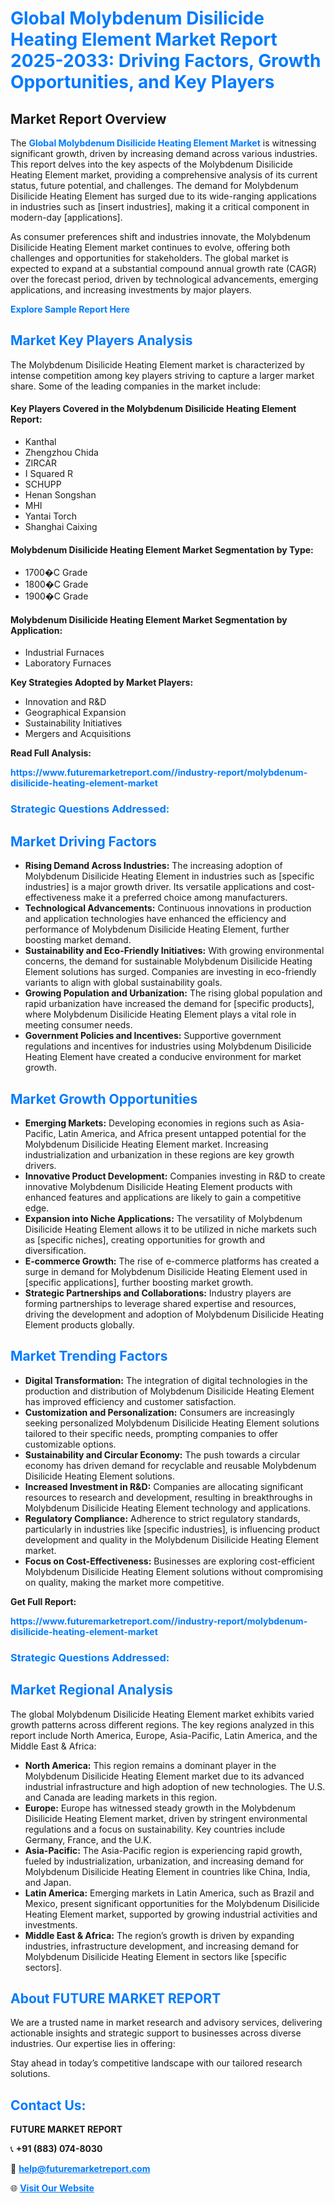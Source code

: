 <h1 style="color: #007BFF;">Global Molybdenum Disilicide Heating Element Market Report 2025-2033: Driving Factors, Growth Opportunities, and Key Players</h1>

<section id="overview">
<h2>Market Report Overview</h2>
<p>The <a href="https://www.futuremarketreport.com//industry-report/molybdenum-disilicide-heating-element-market" style="color: #007BFF; text-decoration: none;"><strong>Global Molybdenum Disilicide Heating Element Market</strong></a> is witnessing significant growth, driven by increasing demand across various industries. This report delves into the key aspects of the Molybdenum Disilicide Heating Element market, providing a comprehensive analysis of its current status, future potential, and challenges. The demand for Molybdenum Disilicide Heating Element has surged due to its wide-ranging applications in industries such as [insert industries], making it a critical component in modern-day [applications].</p>
<p>As consumer preferences shift and industries innovate, the Molybdenum Disilicide Heating Element market continues to evolve, offering both challenges and opportunities for stakeholders. The global market is expected to expand at a substantial compound annual growth rate (CAGR) over the forecast period, driven by technological advancements, emerging applications, and increasing investments by major players.</p>
</section>

<section id="overview">
<p><a href="https://www.futuremarketreport.com//request-sample/reportId=76926" style="color: #007BFF; text-decoration: none;"><strong>Explore Sample Report Here</strong></a></p>
</section>

<section id="key-players">
<h2 style="color: #007BFF;">Market Key Players Analysis</h2>
<p>The Molybdenum Disilicide Heating Element market is characterized by intense competition among key players striving to capture a larger market share. Some of the leading companies in the market include:</p>
<h4>Key Players Covered in the Molybdenum Disilicide Heating Element Report:</h4>
<ul><li>Kanthal</li><li>Zhengzhou Chida</li><li>ZIRCAR</li><li>I Squared R</li><li>SCHUPP</li><li>Henan Songshan</li><li>MHI</li><li>Yantai Torch</li><li>Shanghai Caixing</li></ul>
<h4>Molybdenum Disilicide Heating Element Market Segmentation by Type:</h4>
<ul><li>1700�C Grade</li><li>1800�C Grade</li><li>1900�C Grade</li></ul>

<h4>Molybdenum Disilicide Heating Element Market Segmentation by Application:</h4>
<ul><li>Industrial Furnaces</li><li>Laboratory Furnaces</li></ul>
<p><strong>Key Strategies Adopted by Market Players:</strong></p>
<ul>
<li>Innovation and R&D</li>
<li>Geographical Expansion</li>
<li>Sustainability Initiatives</li>
<li>Mergers and Acquisitions</li>
</ul>
</section>

<section>
<p><strong>Read Full Analysis: </strong></p><a href="https://www.futuremarketreport.com//industry-report/molybdenum-disilicide-heating-element-market" style="color: #007BFF; text-decoration: none;"><strong>https://www.futuremarketreport.com//industry-report/molybdenum-disilicide-heating-element-market</strong></a>
<h3 style="color: #007BFF;">Strategic Questions Addressed:</h3>
</section>

<section id="driving-factors">
<h2 style="color: #007BFF;">Market Driving Factors</h2>
<ul>
<li><strong>Rising Demand Across Industries:</strong> The increasing adoption of Molybdenum Disilicide Heating Element in industries such as [specific industries] is a major growth driver. Its versatile applications and cost-effectiveness make it a preferred choice among manufacturers.</li>
<li><strong>Technological Advancements:</strong> Continuous innovations in production and application technologies have enhanced the efficiency and performance of Molybdenum Disilicide Heating Element, further boosting market demand.</li>
<li><strong>Sustainability and Eco-Friendly Initiatives:</strong> With growing environmental concerns, the demand for sustainable Molybdenum Disilicide Heating Element solutions has surged. Companies are investing in eco-friendly variants to align with global sustainability goals.</li>
<li><strong>Growing Population and Urbanization:</strong> The rising global population and rapid urbanization have increased the demand for [specific products], where Molybdenum Disilicide Heating Element plays a vital role in meeting consumer needs.</li>
<li><strong>Government Policies and Incentives:</strong> Supportive government regulations and incentives for industries using Molybdenum Disilicide Heating Element have created a conducive environment for market growth.</li>
</ul>
</section>

<section id="growth-opportunities">
<h2 style="color: #007BFF;">Market Growth Opportunities</h2>
<ul>
<li><strong>Emerging Markets:</strong> Developing economies in regions such as Asia-Pacific, Latin America, and Africa present untapped potential for the Molybdenum Disilicide Heating Element market. Increasing industrialization and urbanization in these regions are key growth drivers.</li>
<li><strong>Innovative Product Development:</strong> Companies investing in R&D to create innovative Molybdenum Disilicide Heating Element products with enhanced features and applications are likely to gain a competitive edge.</li>
<li><strong>Expansion into Niche Applications:</strong> The versatility of Molybdenum Disilicide Heating Element allows it to be utilized in niche markets such as [specific niches], creating opportunities for growth and diversification.</li>
<li><strong>E-commerce Growth:</strong> The rise of e-commerce platforms has created a surge in demand for Molybdenum Disilicide Heating Element used in [specific applications], further boosting market growth.</li>
<li><strong>Strategic Partnerships and Collaborations:</strong> Industry players are forming partnerships to leverage shared expertise and resources, driving the development and adoption of Molybdenum Disilicide Heating Element products globally.</li>
</ul>
</section>

<section id="trending-factors">
<h2 style="color: #007BFF;">Market Trending Factors</h2>
<ul>
<li><strong>Digital Transformation:</strong> The integration of digital technologies in the production and distribution of Molybdenum Disilicide Heating Element has improved efficiency and customer satisfaction.</li>
<li><strong>Customization and Personalization:</strong> Consumers are increasingly seeking personalized Molybdenum Disilicide Heating Element solutions tailored to their specific needs, prompting companies to offer customizable options.</li>
<li><strong>Sustainability and Circular Economy:</strong> The push towards a circular economy has driven demand for recyclable and reusable Molybdenum Disilicide Heating Element solutions.</li>
<li><strong>Increased Investment in R&D:</strong> Companies are allocating significant resources to research and development, resulting in breakthroughs in Molybdenum Disilicide Heating Element technology and applications.</li>
<li><strong>Regulatory Compliance:</strong> Adherence to strict regulatory standards, particularly in industries like [specific industries], is influencing product development and quality in the Molybdenum Disilicide Heating Element market.</li>
<li><strong>Focus on Cost-Effectiveness:</strong> Businesses are exploring cost-efficient Molybdenum Disilicide Heating Element solutions without compromising on quality, making the market more competitive.</li>
</ul>
</section>

<section>
<p><strong>Get Full Report: </strong></p><a href="https://www.futuremarketreport.com//industry-report/molybdenum-disilicide-heating-element-market" style="color: #007BFF; text-decoration: none;"><strong>https://www.futuremarketreport.com//industry-report/molybdenum-disilicide-heating-element-market</strong></a>
<h3 style="color: #007BFF;">Strategic Questions Addressed:</h3>
</section>


<section id="regional-analysis">
<h2 style="color: #007BFF;">Market Regional Analysis</h2>
<p>The global Molybdenum Disilicide Heating Element market exhibits varied growth patterns across different regions. The key regions analyzed in this report include North America, Europe, Asia-Pacific, Latin America, and the Middle East & Africa:</p>
<ul>
<li><strong>North America:</strong> This region remains a dominant player in the Molybdenum Disilicide Heating Element market due to its advanced industrial infrastructure and high adoption of new technologies. The U.S. and Canada are leading markets in this region.</li>
<li><strong>Europe:</strong> Europe has witnessed steady growth in the Molybdenum Disilicide Heating Element market, driven by stringent environmental regulations and a focus on sustainability. Key countries include Germany, France, and the U.K.</li>
<li><strong>Asia-Pacific:</strong> The Asia-Pacific region is experiencing rapid growth, fueled by industrialization, urbanization, and increasing demand for Molybdenum Disilicide Heating Element in countries like China, India, and Japan.</li>
<li><strong>Latin America:</strong> Emerging markets in Latin America, such as Brazil and Mexico, present significant opportunities for the Molybdenum Disilicide Heating Element market, supported by growing industrial activities and investments.</li>
<li><strong>Middle East & Africa:</strong> The region’s growth is driven by expanding industries, infrastructure development, and increasing demand for Molybdenum Disilicide Heating Element in sectors like [specific sectors].</li>
</ul>
</section>

<footer>
<h2 style="color: #007BFF;">About FUTURE MARKET REPORT</h2>
<p>We are a trusted name in market research and advisory services, delivering actionable insights and strategic support to businesses across diverse industries. Our expertise lies in offering:</p>

<p>Stay ahead in today’s competitive landscape with our tailored research solutions.</p>

<h2 style="color: #007BFF;">Contact Us:</h2>
<p><strong>FUTURE MARKET REPORT</strong></p>
<p>📞 <strong>+91 (883) 074-8030</strong></p>
<p>📧 <strong><a href="mailto:help@futuremarketreport.com" style="color: #007BFF;">help@futuremarketreport.com</a></strong></p>
<p>🌐 <strong><a href="https://www.futuremarketreport.com/" style="color: #007BFF;">Visit Our Website</a></strong></p>
</footer>
